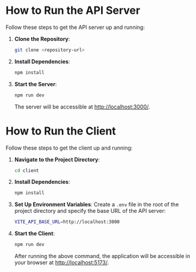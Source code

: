 # How to Run the API Server

Follow these steps to get the API server up and running:

1. **Clone the Repository**:
   ```bash
   git clone <repository-url>
   ```

2. **Install Dependencies**:
   ```bash
   npm install
   ```

3. **Start the Server**:
   ```bash
   npm run dev
   ```
   The server will be accessible at [http://localhost:3000/](http://localhost:3000/).


# How to Run the Client

Follow these steps to get the client up and running:

1. **Navigate to the Project Directory**:
   ```bash
   cd client
   ```

2. **Install Dependencies**:
   ```bash
   npm install
   ```

3. **Set Up Environment Variables**:
   Create a `.env` file in the root of the project directory and specify the base URL of the API server:
   ```bash
   VITE_API_BASE_URL=http://localhost:3000
   ```

4. **Start the Client**:
   ```bash
   npm run dev
   ```
   After running the above command, the application will be accessible in your browser at [http://localhost:5173/](http://localhost:5173/).

